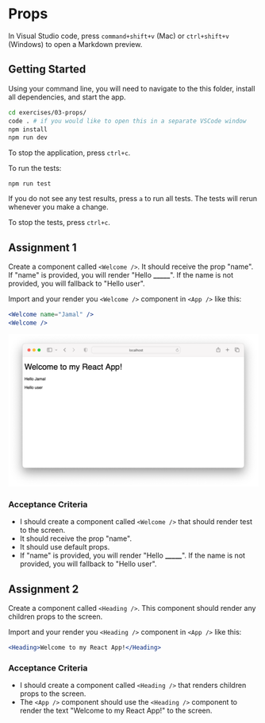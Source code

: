 # Props

In Visual Studio code, press `command+shift+v` (Mac) or `ctrl+shift+v` (Windows) to open a Markdown preview.

## Getting Started

Using your command line, you will need to navigate to the this folder, install all dependencies, and start the app.

```bash
cd exercises/03-props/
code . # if you would like to open this in a separate VSCode window
npm install
npm run dev
```

To stop the application, press `ctrl+c`.

To run the tests:

```shell
npm run test
```

If you do not see any test results, press `a` to run all tests. The tests will rerun whenever you make a change.

To stop the tests, press `ctrl+c`.

## Assignment 1

Create a component called `<Welcome />`. It should receive the prop "name". If "name" is provided, you will render "Hello **\_\_\_\_\_**". If the name is not provided, you will fallback to "Hello user".

Import and your render you `<Welcome />` component in `<App />` like this:

```jsx
<Welcome name="Jamal" />
<Welcome />
```

![](demo.png)

### Acceptance Criteria

- I should create a component called `<Welcome />` that should render test to the screen.
- It should receive the prop "name".
- It should use default props.
- If "name" is provided, you will render "Hello **\_\_\_\_\_**". If the name is not provided, you will fallback to "Hello user".

## Assignment 2

Create a component called `<Heading />`. This component should render any children props to the screen.

Import and your render you `<Heading />` component in `<App />` like this:

```jsx
<Heading>Welcome to my React App!</Heading>
```

### Acceptance Criteria

- I should create a component called `<Heading />` that renders children props to the screen.
- The `<App />` component should use the `<Heading />` component to render the text "Welcome to my React App!" to the screen.
